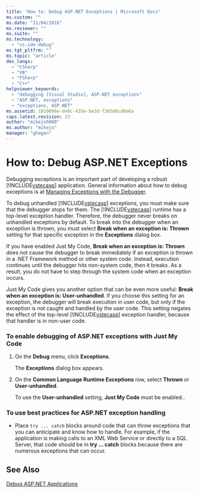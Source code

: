 ```yaml
---
title: "How to: Debug ASP.NET Exceptions | Microsoft Docs"
ms.custom: ""
ms.date: "11/04/2016"
ms.reviewer: ""
ms.suite: ""
ms.technology: 
  - "vs-ide-debug"
ms.tgt_pltfrm: ""
ms.topic: "article"
dev_langs: 
  - "CSharp"
  - "VB"
  - "FSharp"
  - "C++"
helpviewer_keywords: 
  - "debugging [Visual Studio], ASP.NET exceptions"
  - "ASP.NET, exceptions"
  - "exceptions, ASP.NET"
ms.assetid: 1810096e-de8c-435e-be3d-f365d0cd0a6a
caps.latest.revision: 23
author: "mikejo5000"
ms.author: "mikejo"
manager: "ghogen"
---
```

# How to: Debug ASP.NET Exceptions
Debugging exceptions is an important part of developing a robust [!INCLUDE[vstecasp](../code-quality/includes/vstecasp_md.md)] application. General information about how to debug exceptions is at [Managing Exceptions with the Debugger](../debugger/managing-exceptions-with-the-debugger.md).  
  
 To debug unhandled [!INCLUDE[vstecasp](../code-quality/includes/vstecasp_md.md)] exceptions, you must make sure that the debugger stops for them. The [!INCLUDE[vstecasp](../code-quality/includes/vstecasp_md.md)] runtime has a top-level exception handler. Therefore, the debugger never breaks on unhandled exceptions by default. To break into the debugger when an exception is thrown, you must select **Break when an exception is: Thrown** setting for that specific exception in the **Exceptions** dialog box.  
  
 If you have enabled Just My Code, **Break when an exception is: Thrown** does not cause the debugger to break immediately if an exception is thrown in a .NET Framework method or other system code. Instead, execution continues until the debugger hits non-system code, then it breaks. As a result, you do not have to step through the system code when an exception occurs.  
  
 Just My Code gives you another option that can be even more useful: **Break when an exception is: User-unhandled**. If you choose this setting for an exception, the debugger will break execution in user code, but only if the exception is not caught and handled by the user code. This setting negates the effect of the top-level [!INCLUDE[vstecasp](../code-quality/includes/vstecasp_md.md)] exception handler, because that handler is in non-user code.  
  
### To enable debugging of ASP.NET exceptions with Just My Code  
  
1.  On the **Debug** menu, click **Exceptions**.  
  
     The **Exceptions** dialog box appears.  
  
2.  On the **Common Language Runtime Exceptions** row, select **Thrown** or **User-unhandled**.  
  
     To use the **User-unhandled** setting, **Just My Code** must be enabled..  
  
### To use best practices for ASP.NET exception handling  
  
-   Place `try ... catch` blocks around code that can throw exceptions that you can anticipate and know how to handle. For example, if the application is making calls to an XML Web Service or directly to a SQL Server, that code should be in **try ... catch** blocks because there are numerous exceptions that can occur.

## See Also
[Debug ASP.NET Applications](../debugger/how-to-enable-debugging-for-aspnet-applications.md)